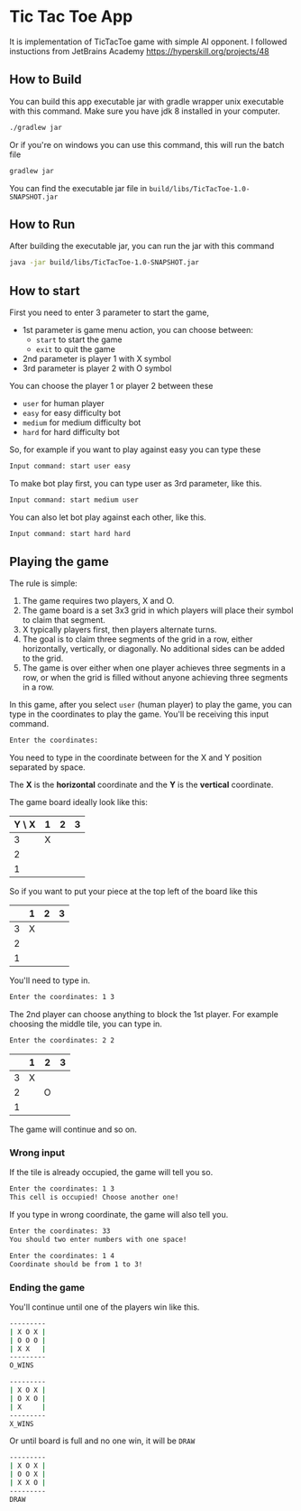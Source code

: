 # Tic Tac Toe App

It is implementation of TicTacToe game with simple AI opponent.
I followed instuctions from JetBrains Academy https://hyperskill.org/projects/48

## How to Build

You can build this app executable jar with gradle wrapper unix executable with this command. Make sure you have jdk 8 installed in your computer.

```sh
./gradlew jar
```

Or if you're on windows you can use this command, this will run the batch file

```sh
gradlew jar
```

You can find the executable jar file in `build/libs/TicTacToe-1.0-SNAPSHOT.jar`

## How to Run

After building the executable jar, you can run the jar with this command

```sh
java -jar build/libs/TicTacToe-1.0-SNAPSHOT.jar
```

## How to start

First you need to enter 3 parameter to start the game,

- 1st parameter is game menu action, you can choose between:
  - `start` to start the game
  - `exit` to quit the game
- 2nd parameter is player 1 with X symbol
- 3rd parameter is player 2 with O symbol

You can choose the player 1 or player 2 between these

- `user` for human player
- `easy` for easy difficulty bot
- `medium` for medium difficulty bot
- `hard` for hard difficulty bot

So, for example if you want to play against easy you can type these

```sh
Input command: start user easy
```

To make bot play first, you can type user as 3rd parameter, like this.

```sh
Input command: start medium user
```

You can also let bot play against each other, like this.

```sh
Input command: start hard hard
```

## Playing the game

The rule is simple:

1. The game requires two players, X and O.
2. The game board is a set 3x3 grid in which players will place their symbol to claim that segment.
3. X typically players first, then players alternate turns.
4. The goal is to claim three segments of the grid in a row, either horizontally, vertically, or diagonally.
No additional sides can be added to the grid.
5. The game is over either when one player achieves three segments in a row, or when the grid is filled without anyone achieving three segments in a row.

In this game, after you select `user` (human player) to play the game, you can type in the coordinates to play the game. You'll be receiving this input command.

```sh
Enter the coordinates:
```

You need to type in the coordinate between for the X and Y position separated by space.

The **X** is the **horizontal** coordinate and the **Y** is the **vertical** coordinate.

The game board ideally look like this:

|Y \ X|1|2|3|
|-|-|-|-|
|3|X| | |
|2| | | |
|1| | | |

So if you want to put your piece at the top left of the board like this

 ‌‌ |1|2|3|
|-|-|-|-|
|3|X| | |
|2| | | |
|1| | | |

You'll need to type in.

```sh
Enter the coordinates: 1 3
```

The 2nd player can choose anything to block the 1st player. For example choosing the middle tile, you can type in.

```sh
Enter the coordinates: 2 2
```

 ‌‌ |1|2|3|
|-|-|-|-|
|3|X| | |
|2| |O| |
|1| | | |

The game will continue and so on.

### Wrong input

If the tile is already occupied, the game will tell you so.

```sh
Enter the coordinates: 1 3
This cell is occupied! Choose another one!
```

If you type in wrong coordinate, the game will also tell you.

```sh
Enter the coordinates: 33
You should two enter numbers with one space!
```

```sh
Enter the coordinates: 1 4
Coordinate should be from 1 to 3!
```

### Ending the game

You'll continue until one of the players win like this.

```sh
---------
| X O X |
| O O O |
| X X   |
---------
O_WINS
```

```sh
---------
| X O X |
| O X O |
| X     |
---------
X_WINS
```

Or until board is full and no one win, it will be `DRAW`

```sh
---------
| X O X |
| O O X |
| X X O |
---------
DRAW
```

